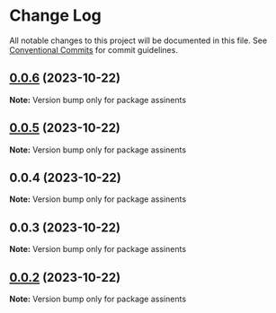 # Change Log

All notable changes to this project will be documented in this file.
See [Conventional Commits](https://conventionalcommits.org) for commit guidelines.

## [0.0.6](https://github.com/sjoleee/sangjo-design-system/compare/assinents@0.0.2...assinents@0.0.6) (2023-10-22)

**Note:** Version bump only for package assinents

## [0.0.5](https://github.com/sjoleee/sangjo-design-system/compare/assinents@0.0.2...assinents@0.0.5) (2023-10-22)

**Note:** Version bump only for package assinents

## 0.0.4 (2023-10-22)

**Note:** Version bump only for package assinents

## 0.0.3 (2023-10-22)

**Note:** Version bump only for package assinents

## [0.0.2](https://github.com/sjoleee/sangjo-design-system/compare/assinents@0.0.2-alpha.0...assinents@0.0.2) (2023-10-22)

**Note:** Version bump only for package assinents
